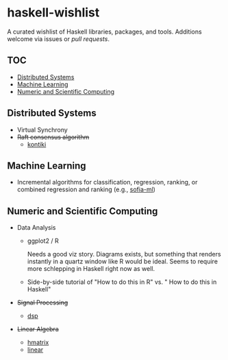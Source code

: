 # haskell-wishlist

A curated wishlist of Haskell libraries, packages, and tools.
Additions welcome via issues or _pull requests_.

## TOC

- [Distributed Systems](#distributed-systems)
- [Machine Learning](#machine-learning)
- [Numeric and Scientific Computing](#numeric-and-scientific-computing)

## Distributed Systems

- Virtual Synchrony
- ~~Raft consensus algorithm~~
  - [kontiki](https://github.com/NicolasT/kontiki)


## Machine Learning

- Incremental algorithms for classification, regression, ranking, or combined regression and ranking (e.g., [sofia-ml](https://code.google.com/p/sofia-ml/))

## Numeric and Scientific Computing

- Data Analysis

  - ggplot2 / R

    Needs a good viz story. Diagrams exists, but something that renders instantly in a quartz window like R would be ideal. Seems to require more schlepping in Haskell right now as well.

  - Side-by-side tutorial of "How to do this in R" vs. " How to do this in Haskell"

- ~~Signal Processing~~
  - [dsp](https://hackage.haskell.org/package/dsp)

- ~~Linear Algebra~~
  - [hmatrix](http://hackage.haskell.org/package/hmatrix)
  - [linear](http://hackage.haskell.org/package/linear)
